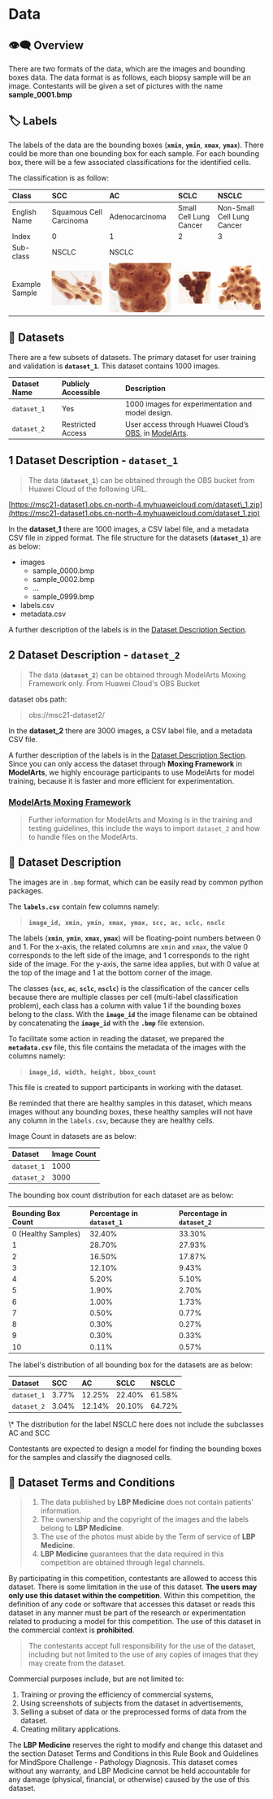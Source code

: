 # Data

## 👁🗨 Overview

There are two formats of the data, which are the images and bounding boxes data. The data format is as follows, each biopsy sample will be an image. Contestants will be given a set of pictures with the name **sample\_0001.bmp**

## 🏷 Labels

The labels of the data are the bounding boxes \(**`xmin`**, **`ymin`**, **`xmax`**, **`ymax`**\). There could be more than one bounding box for each sample. For each bounding box, there will be a few associated classifications for the identified cells.

The classification is as follow:

| **Class** | **SCC** | **AC** | **SCLC** | **NSCLC** |
| :--- | :--- | :--- | :--- | :--- |
| English Name | Squamous Cell Carcinoma | Adenocarcinoma | Small Cell Lung Cancer | Non-Small Cell Lung Cancer |
| Index | 0 | 1 | 2 | 3 |
| Sub-class | NSCLC | NSCLC |  |  |
| Example Sample | ![](../../.gitbook/assets/0%20%281%29.png) | ![](../../.gitbook/assets/1.png) | ![](../../.gitbook/assets/2%20%281%29.png) | ![](../../.gitbook/assets/3%20%281%29.png) |

## 🏬 Datasets

There are a few subsets of datasets. The primary dataset for user training and validation is **`dataset_1`**. This dataset contains 1000 images.

| **Dataset Name** | **Publicly Accessible** | **Description** |
| :--- | :--- | :--- |
| `dataset_1` | Yes | 1000 images for experimentation and model design. |
| `dataset_2` | Restricted Access | User access through Huawei Cloud’s [OBS](https://www.huaweicloud.com/en-us/product/obs.html), in [ModelArts](https://www.huaweicloud.com/intl/en-us/product/modelarts.html). |

## 1 Dataset Description  - `dataset_1`

> The data \(**`dataset_1`**\) can be obtained through the OBS bucket from Huawei Cloud of the following URL.

[https://msc21-dataset1.obs.cn-north-4.myhuaweicloud.com/dataset\_1.zip](https://msc21-dataset1.obs.cn-north-4.myhuaweicloud.com/dataset_1.zip)

In the **dataset\_1** there are 1000 images, a CSV label file, and a metadata CSV file in zipped format. The file structure for the datasets \(**`dataset_1`**\) are as below:

* images
  * sample\_0000.bmp
  * sample\_0002.bmp
  * …
  * sample\_0999.bmp
* labels.csv
* metadata.csv

A further description of the labels is in the [Dataset Description Section](data.md#dataset-description).

## 2 Dataset Description  - `dataset_2`

> The data \(**`dataset_2`**\) can be obtained through ModelArts Moxing Framework only. From Huawei Cloud's OBS Bucket

dataset obs path: 

> obs://msc21-dataset2/

In the **dataset\_2** there are 3000 images, a CSV label file, and a metadata CSV file.  

A further description of the labels is in the [Dataset Description Section](data.md#dataset-description). Since you can only access the dataset through **Moxing Framework** in **ModelArts**, we highly encourage participants to use ModelArts for model training, because it is faster and more efficient for experimentation.

### [ModelArts Moxing Framework](https://support.huaweicloud.com/intl/en-us/moxing-devg-modelarts/modelarts_11_0001.html)

> Further information for ModelArts and Moxing is in the training and testing guidelines, this include the ways to import `dataset_2` and how to handle files on the ModelArts.

## 🔢 Dataset Description

The images are in `.bmp` format, which can be easily read by common python packages.

The **`labels.csv`** contain few columns namely:

> **`image_id, xmin, ymin, xmax, ymax, scc, ac, sclc, nsclc`**

The labels \(**`xmin`**, **`ymin`**, **`xmax`**, **`ymax`**\) will be floating-point numbers between 0 and 1. For the x-axis, the related columns are `xmin` and `xmax`, the value 0 corresponds to the left side of the image, and 1 corresponds to the right side of the image. For the y-axis, the same idea applies, but with 0 value at the top of the image and 1 at the bottom corner of the image.

The classes \(**`scc`**, **`ac`**, **`sclc`**, **`nsclc`**\) is the classification of the cancer cells because there are multiple classes per cell \(multi-label classification problem\), each class has a column with value 1 if the bounding boxes belong to the class. With the **`image_id`** the image filename can be obtained by concatenating the **`image_id`** with the **`.bmp`** file extension.

To facilitate some action in reading the dataset, we prepared the **`metadata.csv`** file, this file contains the metadata of the images with the columns namely:

> **`image_id, width, height, bbox_count`**

This file is created to support participants in working with the dataset.

Be reminded that there are healthy samples in this dataset, which means images without any bounding boxes, these healthy samples will not have any column in the `labels.csv`, because they are healthy cells.

Image Count in datasets are as below:

| Dataset | Image Count |
| :--- | :--- |
| `dataset_1` | 1000 |
| `dataset_2` | 3000 |

The bounding box count distribution for each dataset are as below:

| Bounding Box Count | Percentage in `dataset_1` | Percentage in `dataset_2` |
| :--- | :--- | :--- |
| 0 \(Healthy Samples\) | 32.40% | 33.30% |
| 1 | 28.70% | 27.93% |
| 2 | 16.50% | 17.87% |
| 3 | 12.10% | 9.43% |
| 4 | 5.20% | 5.10% |
| 5 | 1.90% | 2.70% |
| 6 | 1.00% | 1.73% |
| 7 | 0.50% | 0.77% |
| 8 | 0.30% | 0.27% |
| 9 | 0.30% | 0.33% |
| 10 | 0.11% | 0.57% |

The label's distribution of all bounding box for the datasets are as below:

| Dataset | SCC | AC | SCLC | NSCLC |
| :--- | :--- | :--- | :--- | :--- |
| `dataset_1` | 3.77% | 12.25% | 22.40% | 61.58% |
| `dataset_2` | 3.04% | 12.14% | 20.10% | 64.72% |

\\* The distribution for the label NSCLC here does not include the subclasses AC and SCC

Contestants are expected to design a model for finding the bounding boxes for the samples and classify the diagnosed cells.

## 🔏 Dataset Terms and Conditions

> 1. The data published by **LBP Medicine** does not contain patients’ information.
> 2. The ownership and the copyright of the images and the labels belong to **LBP Medicine**.
> 3. The use of the photos must abide by the Term of service of **LBP Medicine**.
> 4. **LBP Medicine** guarantees that the data required in this competition are obtained through legal channels.

By participating in this competition, contestants are allowed to access this dataset. There is some limitation in the use of this dataset. **The users may only use this dataset within the competition**. Within this competition, the definition of any code or software that accesses this dataset or reads this dataset in any manner must be part of the research or experimentation related to producing a model for this competition. The use of this dataset in the commercial context is **prohibited**.

> The contestants accept full responsibility for the use of the dataset, including but not limited to the use of any copies of images that they may create from the dataset.

Commercial purposes include, but are not limited to:

1. Training or proving the efficiency of commercial systems,
2. Using screenshots of subjects from the dataset in advertisements,
3. Selling a subset of data or the preprocessed forms of data from the dataset.
4. Creating military applications.

The **LBP Medicine** reserves the right to modify and change this dataset and the section Dataset Terms and Conditions in this Rule Book and Guidelines for MindSpore Challenge - Pathology Diagnosis. This dataset comes without any warranty, and LBP Medicine cannot be held accountable for any damage \(physical, financial, or otherwise\) caused by the use of this dataset.

